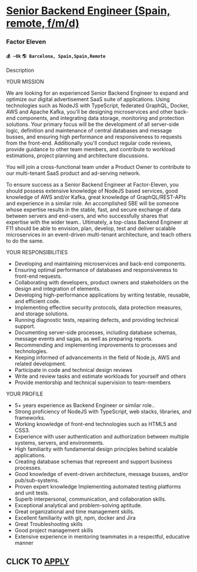 # [Senior Backend Engineer (Spain, remote, f/m/d)](https://www.remotewlb.com/apply/senior-backend-engineer-spain-remote-f-m-d-72810)  
### Factor Eleven  
#### `💰 ~0k` `🌎 Barcelona, Spain,Spain,Remote`  

Description

YOUR MISSION

We are looking for an experienced Senior Backend Engineer to expand and optimize our digital advertisement SaaS suite of applications. Using technologies such as NodeJS with TypeScript, federated GraphQL, Docker, AWS and Apache Kafka, you'll be designing microservices and other back-end components, and integrating data storage, monitoring and protection solutions. Your primary focus will be the development of all server-side logic, definition and maintenance of central databases and message busses, and ensuring high performance and responsiveness to requests from the front-end. Additionally you'll conduct regular code reviews, provide guidance to other team members, and contribute to workload estimations, project planning and architecture discussions.  
  
You will join a cross-functional team under a Product Owner to contribute to our multi-tenant SaaS product and ad-serving network.  
  
To ensure success as a Senior Backend Engineer at Factor-Eleven, you should possess extensive knowledge of NodeJS based services, good knowledge of AWS and/or Kafka, great knowledge of GraphQL/REST-APIs and experience in a similar role. An accomplished SBE will be someone whose expertise results in the stable, fast, and secure exchange of data between servers and end-users, and who successfully shares that expertise with the wider team.. Ultimately, a top-class Backend Engineer at F11 should be able to envision, plan, develop, test and deliver scalable microservices in an event-driven multi-tenant architecture, and teach others to do the same.

YOUR RESPONSIBILITIES

  * Developing and maintaining microservices and back-end components.
  * Ensuring optimal performance of databases and responsiveness to front-end requests.
  * Collaborating with developers, product owners and stakeholders on the design and integration of elements.
  * Developing high-performance applications by writing testable, reusable, and efficient code.
  * Implementing effective security protocols, data protection measures, and storage solutions.
  * Running diagnostic tests, repairing defects, and providing technical support.
  * Documenting server-side processes, including database schemas, message events and sagas, as well as preparing reports.
  * Recommending and implementing improvements to processes and technologies.
  * Keeping informed of advancements in the field of Node.js, AWS and related development.
  * Participate in code and technical design reviews
  * Write and review tasks and estimate workloads for yourself and others
  * Provide mentorship and technical supervision to team-members

YOUR PROFILE

  * 5+ years experience as Backend Engineer or similar role..
  * Strong proficiency of NodeJS with TypeScript, web stacks, libraries, and frameworks.
  * Working knowledge of front-end technologies such as HTML5 and CSS3.
  * Experience with user authentication and authorization between multiple systems, servers, and environments.
  * High familiarity with fundamental design principles behind scalable applications.
  * Creating database schemas that represent and support business processes.
  * Good knowledge of event-driven architecture, message busses, and/or pub/sub-systems.
  * Proven expert knowledge Implementing automated testing platforms and unit tests.
  * Superb interpersonal, communication, and collaboration skills.
  * Exceptional analytical and problem-solving aptitude.
  * Great organizational and time management skills.
  * Excellent familiarity with git, npm, docker and Jira
  * Great Troubleshooting skills
  * Good project management skills
  * Extensive experience in mentoring teammates in a respectful, educative manner

  
## CLICK TO [APPLY](https://www.remotewlb.com/apply/senior-backend-engineer-spain-remote-f-m-d-72810)

